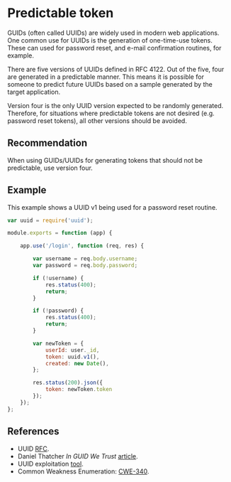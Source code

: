 # Predictable token
GUIDs (often called UUIDs) are widely used in modern web applications. One common use for UUIDs is the generation of one-time-use tokens. These can used for password reset, and e-mail confirmation routines, for example.

There are five versions of UUIDs defined in RFC 4122. Out of the five, four are generated in a predictable manner. This means it is possible for someone to predict future UUIDs based on a sample generated by the target application.

Version four is the only UUID version expected to be randomly generated. Therefore, for situations where predictable tokens are not desired (e.g. password reset tokens), all other versions should be avoided.


## Recommendation
When using GUIDs/UUIDs for generating tokens that should not be predictable, use version four.


## Example
This example shows a UUID v1 being used for a password reset routine.


```javascript
var uuid = require('uuid');

module.exports = function (app) {

    app.use('/login', function (req, res) {

        var username = req.body.username;
        var password = req.body.password;

        if (!username) {
            res.status(400);
            return;
        }

        if (!password) {
            res.status(400);
            return;
        }

        var newToken = {
            userId: user._id,
            token: uuid.v1(),
            created: new Date(),
        };

        res.status(200).json({
            token: newToken.token
        });
    });
};
```

## References
* UUID [RFC](https://datatracker.ietf.org/doc/html/rfc4122).
* Daniel Thatcher *In GUID We Trust* [article](https://www.intruder.io/research/in-guid-we-trust).
* UUID exploitation [tool](https://github.com/intruder-io/guidtool).
* Common Weakness Enumeration: [CWE-340](https://cwe.mitre.org/data/definitions/340.html).
